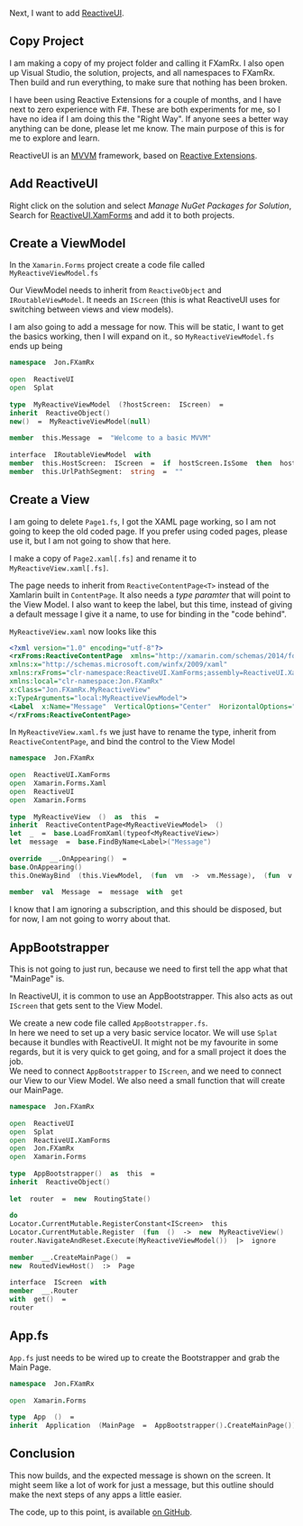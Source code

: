 Next, I want to add [ReactiveUI](https://reactiveui.net/).  
  

## Copy Project  

I am making a copy of my project folder and calling it FXamRx. I also open up Visual Studio, the solution, projects, and all namespaces to FXamRx.  
Then build and run everything, to make sure that nothing has been broken.  
  

<aside>  
I have been using Reactive Extensions for a couple of months, and I have next to zero experience with F#. These are both experiments for me, so I have no idea if I am doing this the "Right Way".  
If anyone sees a better way anything can be done, please let me know. The main purpose of this is for me to explore and learn.  
</aside>  
  

ReactiveUI is an [MVVM](https://en.wikipedia.org/wiki/Model%E2%80%93view%E2%80%93viewmodel) framework, based on [Reactive Extensions](https://github.com/dotnet/reactive).  
  

## Add ReactiveUI  

Right click on the solution and select _Manage NuGet Packages for Solution_, Search for [ReactiveUI.XamForms](https://www.nuget.org/packages/ReactiveUI.XamForms) and add it to both projects.  
  

## Create a ViewModel  

In the `Xamarin.Forms` project create a code file called `MyReactiveViewModel.fs`  
  

Our ViewModel needs to inherit from `ReactiveObject` and `IRoutableViewModel`. It needs an `IScreen` (this is what ReactiveUI uses for switching between views and view models).  
  

I am also going to add a message for now. This will be static, I want to get the basics working, then I will expand on it., so `MyReactiveViewModel.fs` ends up being  

```fsharp  
namespace  Jon.FXamRx  
  
open  ReactiveUI  
open  Splat  
  
type  MyReactiveViewModel  (?hostScreen:  IScreen)  =  
inherit  ReactiveObject()  
new()  =  MyReactiveViewModel(null)  
  
member  this.Message  =  "Welcome to a basic MVVM"  
  
interface  IRoutableViewModel  with  
member  this.HostScreen:  IScreen  =  if  hostScreen.IsSome  then  hostScreen.Value  else  Locator.Current.GetService<IScreen>()  
member  this.UrlPathSegment:  string  =  ""  
```  
  

## Create a View  

I am going to delete `Page1.fs`, I got the XAML page working, so I am not going to keep the old coded page. If you prefer using coded pages, please use it, but I am not going to show that here.  
  

I make a copy of `Page2.xaml[.fs]` and rename it to `MyReactiveView.xaml[.fs]`.  
  

The page needs to inherit from `ReactiveContentPage<T>` instead of the Xamlarin built in `ContentPage`. It also needs a _type paramter_ that will point to the View Model. I also want to keep the label, but this time, instead of giving a default message I give it a name, to use for binding in the "code behind".  
  

`MyReactiveView.xaml` now looks like this  

```xml  
<?xml version="1.0" encoding="utf-8"?>  
<rxFroms:ReactiveContentPage  xmlns="http://xamarin.com/schemas/2014/forms"  
xmlns:x="http://schemas.microsoft.com/winfx/2009/xaml"  
xmlns:rxFroms="clr-namespace:ReactiveUI.XamForms;assembly=ReactiveUI.XamForms"  
xmlns:local="clr-namespace:Jon.FXamRx"  
x:Class="Jon.FXamRx.MyReactiveView"  
x:TypeArguments="local:MyReactiveViewModel">  
<Label  x:Name="Message"  VerticalOptions="Center"  HorizontalOptions="Center"  />  
</rxFroms:ReactiveContentPage>  
```  
  

In `MyReactiveView.xaml.fs` we just have to rename the type, inherit from `ReactiveContentPage`, and bind the control to the View Model  

```fsharp  
namespace  Jon.FXamRx  
  
open  ReactiveUI.XamForms  
open  Xamarin.Forms.Xaml  
open  ReactiveUI  
open  Xamarin.Forms  
  
type  MyReactiveView  ()  as  this  =  
inherit  ReactiveContentPage<MyReactiveViewModel>  ()  
let  _  =  base.LoadFromXaml(typeof<MyReactiveView>)  
let  message  =  base.FindByName<Label>("Message")  
  
override  __.OnAppearing()  =  
base.OnAppearing()  
this.OneWayBind  (this.ViewModel,  (fun  vm  ->  vm.Message),  (fun  v  ->  (v.Message  :  Label).Text))  |>  ignore  
  
member  val  Message  =  message  with  get  
```  
  

I know that I am ignoring a subscription, and this should be disposed, but for now, I am not going to worry about that.  
  

## AppBootstrapper  

This is not going to just run, because we need to first tell the app what that "MainPage" is.  
  

In ReactiveUI, it is common to use an AppBootstrapper. This also acts as out `IScreen` that gets sent to the View Model.  
  

We create a new code file called `AppBootstrapper.fs`.  
In here we need to set up a very basic service locator. We will use `Splat` because it bundles with ReactiveUI. It might not be my favourite in some regards, but it is very quick to get going, and for a small project it does the job.  
We need to connect `AppBootstrapper` to `IScreen`, and we need to connect our View to our View Model. We also need a small function that will create our MainPage.  

```fsharp  
namespace  Jon.FXamRx  
  
open  ReactiveUI  
open  Splat  
open  ReactiveUI.XamForms  
open  Jon.FXamRx  
open  Xamarin.Forms  
  
type  AppBootstrapper()  as  this  =  
inherit  ReactiveObject()  
  
let  router  =  new  RoutingState()  
  
do  
Locator.CurrentMutable.RegisterConstant<IScreen>  this  
Locator.CurrentMutable.Register  (fun  ()  ->  new  MyReactiveView()  :>  IViewFor<MyReactiveViewModel>)  
router.NavigateAndReset.Execute(MyReactiveViewModel())  |>  ignore  
  
member  __.CreateMainPage()  =  
new  RoutedViewHost()  :>  Page  
  
interface  IScreen  with  
member  __.Router  
with  get()  =  
router  
```  
  

## App.fs  

`App.fs` just needs to be wired up to create the Bootstrapper and grab the Main Page.  

```fsharp  
namespace  Jon.FXamRx  
  
open  Xamarin.Forms  
  
type  App  ()  =  
inherit  Application  (MainPage  =  AppBootstrapper().CreateMainPage())  
```  
  

## Conclusion  

This now builds, and the expected message is shown on the screen. It might seem like a lot of work for just a message, but this outline should make the next steps of any apps a little easier.  
  

The code, up to this point, is available [on GitHub](https://github.com/Thorocaine/JonathanPeelBlog/tree/master/Xamarin-F%23/FXamRx).
<!--stackedit_data:
eyJwcm9wZXJ0aWVzIjoidGl0bGU6ICdYYW1hcmluIEZvcm1zLC
B3aXRoIEYjIC0gUGFydCAyLCBSZWFjdGl2ZVVJJ1xuYXV0aG9y
OiBKb25hdGhhbiBQZWVsXG50YWdzOiAnLk5ldCwgRiMsIFhhbW
FyaW4sIFhhbWFyaW4uRm9ybXMsIFJlYWN0aXZlVUksIFJlYWN0
aXZlIEV4dGVuc2lvbnMsIFJ4J1xuIiwiaGlzdG9yeSI6Wzc1OD
EzNzkwOCw3MjE4MTAyMTEsLTcyOTExMzY3NCwtMTA3MzUwMjcz
NSwtMTQzNzkyNjQzMywxODcyODczMjIsLTQzNzE4OTM1MSwtND
Y4NTg1NzQwLC0xMjk2MjIyNzc3LC0xNzYxODM5NDQ0LDY5MDAz
NTE4NSwxNTQ0NTk3MzExLDEwMzc3ODQ1NTksLTE1MTk5MDA4NC
wtMTg3MzIwNjU5Nl19
-->